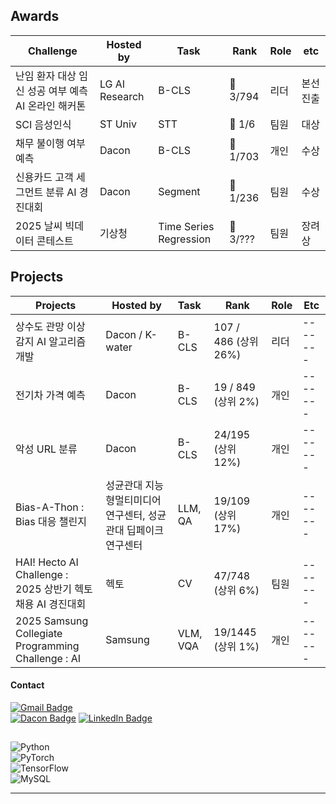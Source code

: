 ## Awards

| Challenge | Hosted by | Task | Rank | Role | etc |
|--------|----------------|-----------------|---------------|------|---------------|
| 난임 환자 대상 임신 성공 여부 예측 AI 온라인 해커톤 | LG AI Research | B-CLS | 🏅 3/794  | 리더 | 본선 진출 |
| SCI 음성인식 | ST Univ | STT | 🏅 1/6 | 팀원 | 대상 |
| 채무 불이행 여부 예측 | Dacon | B-CLS | 🏅 1/703 | 개인 | 수상 |
| 신용카드 고객 세그먼트 분류 AI 경진대회 | Dacon | Segment | 🏅 1/236  | 팀원 | 수상 |
| 2025 날씨 빅데이터 콘테스트 | 기상청 | Time Series Regression | 🏅 3/??? | 팀원 | 장려상 |



## Projects

| Projects | Hosted by | Task | Rank | Role | Etc |
|-----------------|------------------|:-----------------|---------------|------|---------------|
| 상수도 관망 이상 감지 AI 알고리즘 개발 | Dacon / K-water | B-CLS | 107 / 486 (상위 26%) | 리더 | ------- |
| 전기차 가격 예측 | Dacon | B-CLS |  19 / 849 (상위 2%) | 개인 | ------- |
| 악성 URL 분류 | Dacon | B-CLS | 24/195 (상위 12%) | 개인 |------- |
| Bias-A-Thon : Bias 대응 챌린지 <Track2> | 성균관대 지능형멀티미디어연구센터, 성균관대 딥페이크연구센터 | LLM, QA | 19/109 (상위 17%) | 개인 |------- |
| HAI! Hecto AI Challenge : 2025 상반기 헥토 채용 AI 경진대회 | 헥토 | CV | 47/748 (상위 6%) | 팀원 |------- |
| 2025 Samsung Collegiate Programming Challenge : AI | Samsung | VLM, VQA | 19/1445 (상위 1%) | 개인 |------- |







#### Contact
[![Gmail Badge](https://img.shields.io/badge/Email-qmdlghfl3%40naver.com-red?style=flat-square&logo=Gmail&logoColor=white)](mailto:qmdlghfl3@naver.com)  
[![Dacon Badge](https://img.shields.io/badge/Dacon-qmdlghfl2@gmail.com-blue?style=flat-square&logo=Dacon=white)](https://dacon.io/myprofile/516434/competition)
[![LinkedIn Badge](https://img.shields.io/badge/LinkedIn-View%20Profile-blue?style=flat-square&logo=LinkedIn&logoColor=white)](https://www.linkedin.com/in/jaehyeonKR/)






##  
![Python](https://img.shields.io/badge/Python-3776AB?style=for-the-badge&logo=python&logoColor=white)  
![PyTorch](https://img.shields.io/badge/PyTorch-EE4C2C?style=for-the-badge&logo=pytorch&logoColor=white)  
![TensorFlow](https://img.shields.io/badge/TensorFlow-FF6F00?style=for-the-badge&logo=tensorflow&logoColor=white)  
![MySQL](https://img.shields.io/badge/MySQL-4479A1?style=for-the-badge&logo=mysql&logoColor=white)  

              
---

